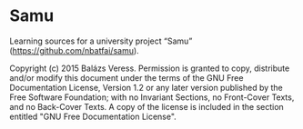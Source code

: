 # Samu
Learning sources for a university project “Samu” (https://github.com/nbatfai/samu).

Copyright (c)  2015  Balázs Veress.
   Permission is granted to copy, distribute and/or modify this document
   under the terms of the GNU Free Documentation License, Version 1.2
   or any later version published by the Free Software Foundation;
   with no Invariant Sections, no Front-Cover Texts, and no Back-Cover
   Texts.  A copy of the license is included in the section entitled "GNU
   Free Documentation License".
